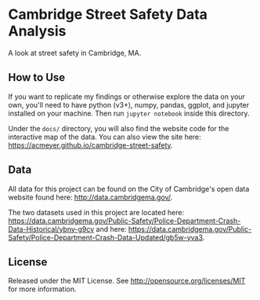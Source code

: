 # Cambridge Street Safety Data Analysis

A look at street safety in Cambridge, MA.

## How to Use

If you want to replicate my findings or otherwise explore the data on your own, you'll need to have python (v3+), numpy, pandas, ggplot, and jupyter installed on your machine. Then run `jupyter notebook` inside this directory.

Under the `docs/` directory, you will also find the website code for the interactive map of the data. You can also view the site here: https://acmeyer.github.io/cambridge-street-safety.

## Data

All data for this project can be found on the City of Cambridge's open data website found here: http://data.cambridgema.gov/.

The two datasets used in this project are located here: https://data.cambridgema.gov/Public-Safety/Police-Department-Crash-Data-Historical/ybny-g9cv and here: https://data.cambridgema.gov/Public-Safety/Police-Department-Crash-Data-Updated/gb5w-yva3.

## License

Released under the MIT License. See http://opensource.org/licenses/MIT for more information.
